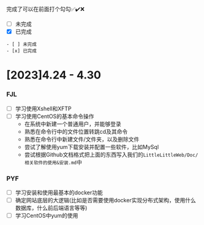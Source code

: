 完成了可以在前面打个勾勾:white_check_mark::heavy_check_mark::x:
- [ ] 未完成
- [x] 已完成
```
- [ ] 未完成
- [x] 已完成
```
# [2023]4.24 - 4.30  
### FJL  
- [ ] 学习使用Xshell和XFTP
- [ ] 学习使用CentOS的基本命令操作
  - 在系统中新建一个普通用户，并能够登录
  - 熟悉在命令行中的文件位置转跳cd及其命令
  - 熟悉在命令行中新建文件/文件夹，以及删除文件
  - 尝试了解使用yum下载安装并配置一些软件，比如MySql
  - 尝试根据Github文档格式把上面的东西写入我们的`LittleLittleWeb/Doc/相关软件的使用&安装.md`中
### PYF
- [ ] 学习安装和使用最基本的docker功能
- [ ] 确定网站底层的大逻辑(比如是否需要使用docker实现分布式架构，使用什么数据库，什么前后端语言等等)
- [ ] 学习CentOS中yum的使用
